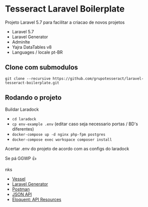 
# Tesseract Laravel Boilerplate

Projeto Laravel 5.7 para facilitar a criacao de novos projetos

- Laravel 5.7
- Laravel Generator
- Adminlte
- Yajra DataTables v8
- Languages / locale pt-BR

## Clone com submodulos

`git clone --recursive https://github.com/grupotesseract/laravel-tesseract-boilerplate.git`

## Rodando o projeto

Buildar Laradock
- `cd laradock`
- `cp env-example .env` (editar caso seja necessario portas / BD's diferentes)
- `docker-compose up -d nginx php-fpm postgres`
- `docker-compose exec workspace composer install`

Acertar .env do projeto de acordo com as configs do laradock

Se pá GGWP :+1:






nks

- [Vessel](https://vessel.shippingdocker.com/)
- [Laravel Generator](http://labs.infyom.com/laravelgenerator/)
- [Postman](https://www.getpostman.com/)
- [JSON API](https://jsonapi.org/)
- [Eloquent: API Resources](https://laravel.com/docs/5.7/eloquent-resources)
